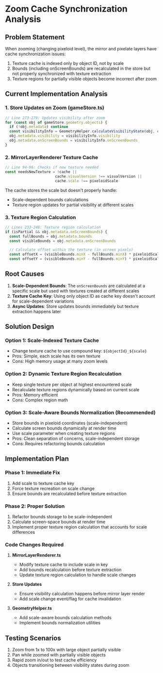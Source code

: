 # Zoom Cache Synchronization Analysis

## Problem Statement

When zooming (changing pixeloid level), the mirror and pixelate layers have cache synchronization issues:
1. Texture cache is indexed only by object ID, not by scale
2. Bounds (including onScreenBounds) are recalculated in the store but not properly synchronized with texture extraction
3. Texture regions for partially visible objects become incorrect after zoom

## Current Implementation Analysis

### 1. Store Updates on Zoom (gameStore.ts)
```typescript
// Line 273-279: Updates visibility after zoom
for (const obj of gameStore.geometry.objects) {
  if (!obj.metadata) continue
  const visibilityInfo = GeometryHelper.calculateVisibilityState(obj, clampedScale)
  obj.metadata.visibility = visibilityInfo.visibility
  obj.metadata.onScreenBounds = visibilityInfo.onScreenBounds
}
```

### 2. MirrorLayerRenderer Texture Cache
```typescript
// Line 94-96: Checks if new texture needed
const needsNewTexture = !cache ||
                       cache.visualVersion !== visualVersion ||
                       cache.scale !== pixeloidScale
```

The cache stores the scale but doesn't properly handle:
- Scale-dependent bounds calculations
- Texture region updates for partial visibility at different scales

### 3. Texture Region Calculation
```typescript
// Lines 233-248: Texture region calculation
if (isPartial && obj.metadata.onScreenBounds) {
  const fullBounds = obj.metadata.bounds
  const visibleBounds = obj.metadata.onScreenBounds
  
  // Calculate offset within the texture (in screen pixels)
  const offsetX = (visibleBounds.minX - fullBounds.minX) * pixeloidScale
  const offsetY = (visibleBounds.minY - fullBounds.minY) * pixeloidScale
```

## Root Causes

1. **Scale-Dependent Bounds**: The `onScreenBounds` are calculated at a specific scale but used with textures created at different scales
2. **Texture Cache Key**: Using only object ID as cache key doesn't account for scale-dependent variations
3. **Async Updates**: Store updates bounds immediately but texture extraction happens later

## Solution Design

### Option 1: Scale-Indexed Texture Cache
- Change texture cache to use compound key: `${objectId}_${scale}`
- Pros: Simple, each scale has its own texture
- Cons: High memory usage at many zoom levels

### Option 2: Dynamic Texture Region Recalculation
- Keep single texture per object at highest encountered scale
- Recalculate texture regions dynamically based on current scale
- Pros: Memory efficient
- Cons: Complex region math

### Option 3: Scale-Aware Bounds Normalization (Recommended)
- Store bounds in pixeloid coordinates (scale-independent)
- Calculate screen bounds dynamically at render time
- Use scale parameter when creating texture regions
- Pros: Clean separation of concerns, scale-independent storage
- Cons: Requires refactoring bounds calculation

## Implementation Plan

### Phase 1: Immediate Fix
1. Add scale to texture cache key
2. Force texture recreation on scale change
3. Ensure bounds are recalculated before texture extraction

### Phase 2: Proper Solution
1. Refactor bounds storage to be scale-independent
2. Calculate screen-space bounds at render time
3. Implement proper texture region calculation that accounts for scale differences

### Code Changes Required

1. **MirrorLayerRenderer.ts**
   - Modify texture cache to include scale in key
   - Add bounds recalculation before texture extraction
   - Update texture region calculation to handle scale changes

2. **Store Updates**
   - Ensure visibility calculation happens before mirror layer render
   - Add scale change event/flag for cache invalidation

3. **GeometryHelper.ts**
   - Add scale-aware bounds calculation methods
   - Implement bounds normalization utilities

## Testing Scenarios

1. Zoom from 1x to 100x with large object partially visible
2. Pan while zoomed with partially visible objects
3. Rapid zoom in/out to test cache efficiency
4. Objects transitioning between visibility states during zoom